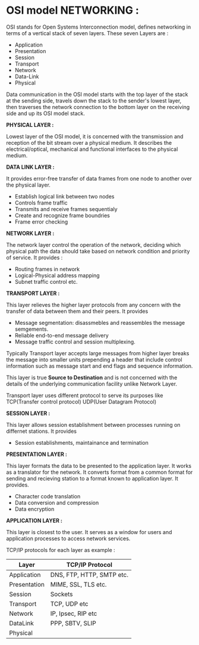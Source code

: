 # OSI model NETWORKING :

OSI stands for Open Systems Interconnection model, defines networking in terms of a vertical stack of seven layers. These seven Layers are :

* Application
* Presentation
* Session
* Transport
* Network
* Data-Link
* Physical

Data communication in the OSI model starts with the top layer of the stack at the sending side, travels down the stack to the sender's lowest layer, then traverses the network connection to the bottom layer on the receiving side and up its OSI model stack.

**PHYSICAL LAYER :**

Lowest layer of the OSI model, it is concerned with the transmission and reception of the bit stream over a physical medium. It describes the electrical/optical, mechanical and functional interfaces to the physical medium.

**DATA LINK LAYER :**

It provides error-free transfer of data frames from one node to another over the physical layer. 
* Establish logical link between two nodes
* Controls frame traffic
* Transmits and receive frames sequentialy
* Create and recognize frame boundries
* Frame error checking

**NETWORK LAYER :**

The network layer control the operation of the network, deciding which physical path the data should take based on network condition and priority of service. It provides :
* Routing frames in network
* Logical-Physical address mapping
* Subnet traffic control etc.

**TRANSPORT LAYER :**

This layer relieves the higher layer protocols from any concern with the transfer of data between them and their peers. It provides
* Message segmentation: disassmebles and reassembles the message semgements.
* Reliable end-to-end message delivery
* Message traffic control and session multiplexing.

Typically Transport layer accepts large messages from higher layer breaks the message into smaller units prepending a header that include control information such as message start and end flags and sequence information.

This  layer is true **Source to Destination** and is not concerned with the details of the underlying communication facility unlike Network Layer.

Transport layer uses different protocol to serve its purposes like TCP(Transfer control protocol) UDP(User Datagram Protocol)

**SESSION LAYER :**

This layer allows session establishment between processes running on differnet stations. It provides
* Session establishments, maintainance and termination

**PRESENTATION LAYER :**

This layer formats the data to be presented to the application layer. It works as a translator for the network. It converts format from a common format for sending and recieving station to a format known to application layer. It provides.
* Character code translation
* Data conversion and compression
* Data encryption

**APPLICATION LAYER :**

This layer is closest to the user. It serves as a window for users and application processes to access network services.

TCP/IP protocols for each layer as example :

Layer | TCP/IP Protocol
---- | ----
Application | DNS, FTP, HTTP, SMTP etc.
Presentation | MIME, SSL, TLS etc.
Session | Sockets
Transport | TCP, UDP etc
Network | IP, Ipsec, RIP etc
DataLink | PPP, SBTV, SLIP
Physical |  